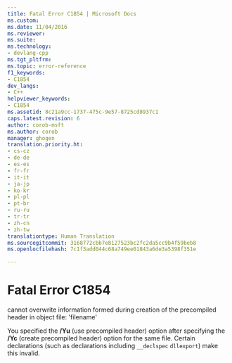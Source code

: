 ```yaml
---
title: Fatal Error C1854 | Microsoft Docs
ms.custom: 
ms.date: 11/04/2016
ms.reviewer: 
ms.suite: 
ms.technology:
- devlang-cpp
ms.tgt_pltfrm: 
ms.topic: error-reference
f1_keywords:
- C1854
dev_langs:
- C++
helpviewer_keywords:
- C1854
ms.assetid: 8c21a9cc-1737-475c-9e57-8725cd8937c1
caps.latest.revision: 6
author: corob-msft
ms.author: corob
manager: ghogen
translation.priority.ht:
- cs-cz
- de-de
- es-es
- fr-fr
- it-it
- ja-jp
- ko-kr
- pl-pl
- pt-br
- ru-ru
- tr-tr
- zh-cn
- zh-tw
translationtype: Human Translation
ms.sourcegitcommit: 3168772cbb7e8127523bc2fc2da5cc9b4f59beb8
ms.openlocfilehash: 7c1f3add044c68a749ee01843a6de3a5398f351e

---
```

# Fatal Error C1854
cannot overwrite information formed during creation of the precompiled header in object file: 'filename'  
  
 You specified the **/Yu** (use precompiled header) option after specifying the **/Yc** (create precompiled header) option for the same file. Certain declarations (such as declarations including `__declspec` `dllexport`) make this invalid.


<!--HONumber=Jan17_HO2-->


